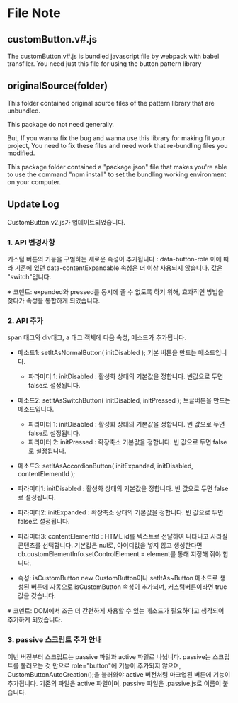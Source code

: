 # File Note

## customButton.v#.js

The customButton.v#.js is bundled javascript file by webpack with babel transfiler. You need just this file for using the button pattern library

## originalSource(folder)

This folder contained original source files of the pattern library that are unbundled.

This package do not need generally.

But, If you wanna fix the bug and wanna use this library for making fit your project, You need to fix these files and need work that re-bundling files you modified.

This package folder contained a "package.json" file that makes you're able to use the command "npm install" to set the bundling working environment on your computer.



## Update Log

CustomButton.v2.js가 업데이트되었습니다.

### 1. API 변경사항

커스텀 버튼의 기능을 구별하는 새로운 속성이 추가됩니다 : data-button-role 
이에 따라 기존에 있던 data-contentExpandable 속성은 더 이상 사용되지 않습니다.
값은 "switch"입니다.

※ 코멘트: expanded와 pressed를 동시에 줄 수 없도록 하기 위해, 효과적인 방법을 찾다가 속성을 통합하게 되었습니다.



### 2. API 추가

span 태그와 div태그, a 태그 객체에 다음 속성, 메소드가 추가됩니다.
- 메소드1: setItAsNormalButton( initDisabled );
  기본 버튼을 만드는 메소드입니다.
  - 파라미터 1: initDisabled : 활성화 상태의 기본값을 정합니다. 빈값으로 두면 false로 설정됩니다.

- 메소드2: setItAsSwitchButton( initDisabled, initPressed );
  토글버튼을 만드는 메소드입니다.
  - 파라미터 1: initDisabled : 활성화 상태의 기본값을 정합니다. 빈 값으로 두면 false로 설정됩니다.
  - 파라미터 2: initPressed : 확장축소 기본값을 정합니다. 빈 값으로 두면 false로 설정됩니다.

- 메소드3: setItAsAccordionButton( initExpanded, initDisabled, contentElementId );
 - 파라미터1: initDisabled : 활성화 상태의 기본값을 정합니다. 빈 값으로 두면 false로 설정됩니다.
 - 파라미터2: initExpanded : 확장축소 상태의 기본값을 정합니다. 빈 값으로 두면 false로 설정됩니다.
 - 파라미터3: contentElementId : HTML id를 텍스트로 전달하여 나타나고 사라질 콘텐츠를 선택합니다. 
   기본값은 nul로, 아이디값을 넣지 않고 생성한다면 cb.customElementInfo.setControlElement = element를 통해 지정해 줘야 합니다.

- 속성: isCustomButton
   new CustomButton이나 setItAs~Button 메소드로 생성된 버튼에 자동으로 isCustomButton 속성이 추가되며, 커스텀버튼이라면 true 값을 갖습니다.

※ 코멘트: DOM에서 조금 더 간편하게 사용할 수 있는 메소드가 필요하다고 생각되어 추가하게 되었습니다.



### 3. passive 스크립트 추가 안내

이번 버전부터 스크립트는 passive 파일과 active 파일로 나뉩니다.
passive는 스크립트를 불러오는 것 만으로 role="button"에 기능이 추가되지 않으며, CustomButtonAutoCreation();을 불러와야 active 버전처럼 마크업된 버튼에 기능이 추가됩니다.
기존의 파일은 active 파일이며, passive 파일은 .passive.js로 이름이 붙습니다.